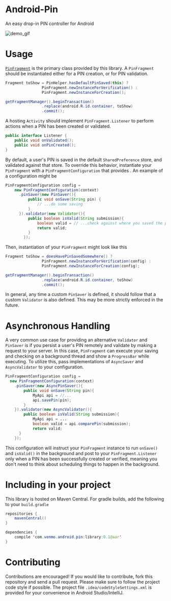 Android-Pin
===========

An easy drop-in PIN controller for Android

![demo_gif](https://github.com/venmo/android-pin/blob/master/demo/pindemo.gif)

Usage
=====
[`PinFragment`](https://github.com/venmo/android-pin/blob/master/library/src/main/java/com/venmo/android/pin/PinFragment.java) is the primary class provided by this library. A `PinFragment` should be instantiated either for a PIN creation, or for PIN validation. 

```java
Fragment toShow = PinHelper.hasDefaultPinSaved(this) ?
                PinFragment.newInstanceForVerification() : 
                PinFragment.newInstanceForCreation();

getFragmentManager().beginTransaction()
                .replace(android.R.id.container, toShow)
                .commit();
```

A hosting `Activity` should implement `PinFragment.Listener` to perform actions when a PIN has been created or validated. 

```java
public interface Listener {
    public void onValidated();
    public void onPinCreated();
}
```

By default, a user's PIN is saved in the default `SharedPreference` store, and validated against that store. To override this behavior, instantiate your `PinFragment` with a `PinFragmentConfiguration` that provides . An example of a configuration might be

```java
PinFragmentConfiguration config = 
    new PinFragmentConfiguration(context)
      .pinSaver(new PinSaver(){
          public void onSave(String pin) {
              // ...do some saving
          }
      }).validator(new Validator(){
          public boolean isValid(String submission){
              boolean valid = // ...check against where you saved the pin
              return valid;
          }
        });
```

Then, instantiation of your `PinFragment` might look like this

```java
Fragment toShow = doesHavePinSavedSomewhere() ?
                PinFragment.newInstanceForVerification(config) :
                PinFragment.newInstanceForCreation(config);

getFragmentManager().beginTransaction()
                .replace(android.R.id.container, toShow)
                .commit();
```

In general, any time a custom `PinSaver` is defined, it should follow that a custom `Validator` is also defined. This may be more strictly enforced in the future.

Asynchronous Handling
=====================
A very common use case for providing an alternative `Validator` and `PinSaver` is if you persist a user's PIN remotely and validate by making a request to your server. In this case, `PinFragment` can execute your saving and checking on a background thread and show a `ProgressBar` while executing. To utilize this, pass implementations of `AsyncSaver` and `AsyncValidator` to your configuration.

```java
PinFragmentConfiguration config = 
  new PinFragmentConfiguration(context)
    .pinSaver(new AsyncPinSaver(){
        public void onSave(String pin){
            MyApi api = //...
            api.savePin(pin);
        }
    }).validator(new AsyncValidator(){
        public boolean isValid(String submission){
            MyApi api = ...
            boolean valid = api.comparePin(submission);
            return valid;
      }
    });
```

This configuration will instruct your `PinFragment` instance to run `onSave()` and `isValid()` in the background and post to your `PinFragment.Listener` only when a PIN has been successfully created or verified, meaning you don't need to think about scheduling things to happen in the background.

Including in your project
=========================

This library is hosted on Maven Central. For gradle builds, add the following to your `build.gradle`

```java
repositories {
    mavenCentral()
}

dependencies {
    compile 'com.venmo.android.pin:library:0.1@aar'
}
```

Contributing
=============
Contributions are encouraged! If you would like to contribute, fork this repository and send a pull request. Please make sure to follow the project code style if possible. The project file `.idea/codeStyleSettings.xml` is provided for your convenience in Android Studio/IntelliJ.

